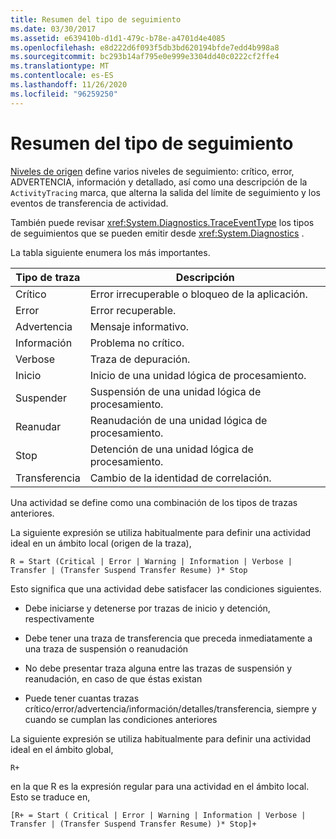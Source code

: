 ```yaml
---
title: Resumen del tipo de seguimiento
ms.date: 03/30/2017
ms.assetid: e639410b-d1d1-479c-b78e-a4701d4e4085
ms.openlocfilehash: e8d222d6f093f5db3bd620194bfde7edd4b998a8
ms.sourcegitcommit: bc293b14af795e0e999e3304dd40c0222cf2ffe4
ms.translationtype: MT
ms.contentlocale: es-ES
ms.lasthandoff: 11/26/2020
ms.locfileid: "96259250"
---
```

# <a name="trace-type-summary"></a>Resumen del tipo de seguimiento

[Niveles de origen](xref:System.Diagnostics.SourceLevels) define varios niveles de seguimiento: crítico, error, ADVERTENCIA, información y detallado, así como una descripción de la `ActivityTracing` marca, que alterna la salida del límite de seguimiento y los eventos de transferencia de actividad.  
  
 También puede revisar <xref:System.Diagnostics.TraceEventType> los tipos de seguimientos que se pueden emitir desde <xref:System.Diagnostics> .  
  
 La tabla siguiente enumera los más importantes.  
  
|Tipo de traza|Descripción|  
|----------------|-----------------|  
|Crítico|Error irrecuperable o bloqueo de la aplicación.|  
|Error|Error recuperable.|  
|Advertencia|Mensaje informativo.|  
|Información|Problema no crítico.|  
|Verbose|Traza de depuración.|  
|Inicio|Inicio de una unidad lógica de procesamiento.|  
|Suspender|Suspensión de una unidad lógica de procesamiento.|  
|Reanudar|Reanudación de una unidad lógica de procesamiento.|  
|Stop|Detención de una unidad lógica de procesamiento.|  
|Transferencia|Cambio de la identidad de correlación.|  
  
 Una actividad se define como una combinación de los tipos de trazas anteriores.  
  
 La siguiente expresión se utiliza habitualmente para definir una actividad ideal en un ámbito local (origen de la traza),  
  
 `R = Start (Critical | Error | Warning | Information | Verbose | Transfer | (Transfer Suspend Transfer Resume) )* Stop`  
  
 Esto significa que una actividad debe satisfacer las condiciones siguientes.  
  
- Debe iniciarse y detenerse por trazas de inicio y detención, respectivamente  
  
- Debe tener una traza de transferencia que preceda inmediatamente a una traza de suspensión o reanudación  
  
- No debe presentar traza alguna entre las trazas de suspensión y reanudación, en caso de que éstas existan  
  
- Puede tener cuantas trazas crítico/error/advertencia/información/detalles/transferencia, siempre y cuando se cumplan las condiciones anteriores  
  
 La siguiente expresión se utiliza habitualmente para definir una actividad ideal en el ámbito global,  
  
`R+`  
  
 en la que R es la expresión regular para una actividad en el ámbito local. Esto se traduce en,  
  
`[R+ = Start ( Critical | Error | Warning | Information | Verbose | Transfer | (Transfer Suspend Transfer Resume) )* Stop]+`
